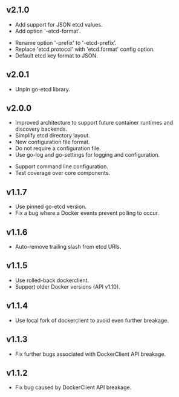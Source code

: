 ## v2.1.0
+ Add support for JSON etcd values.
+ Add option '-etcd-format'.
* Rename option '-prefix' to '-etcd-prefix'.
* Replace 'etcd.protocol' with 'etcd.format' config option.
* Default etcd key format to JSON.

## v2.0.1
* Unpin go-etcd library.

## v2.0.0
* Improved architecture to support future container runtimes and discovery backends.
* Simplify etcd directory layout.
* New configuration file format.
* Do not require a configuration file.
* Use go-log and go-settings for logging and configuration.
+ Support command line configuration.
+ Test coverage over core components.

## v1.1.7
* Use pinned go-etcd version.
* Fix a bug where a Docker events prevent polling to occur.

## v1.1.6
* Auto-remove trailing slash from etcd URIs.

## v1.1.5
* Use rolled-back dockerclient.
* Support older Docker versions (API v1.10).

## v1.1.4
* Use local fork of dockerclient to avoid even further breakage.

## v1.1.3
* Fix further bugs associated with DockerClient API breakage.

## v1.1.2
* Fix bug caused by DockerClient API breakage.
